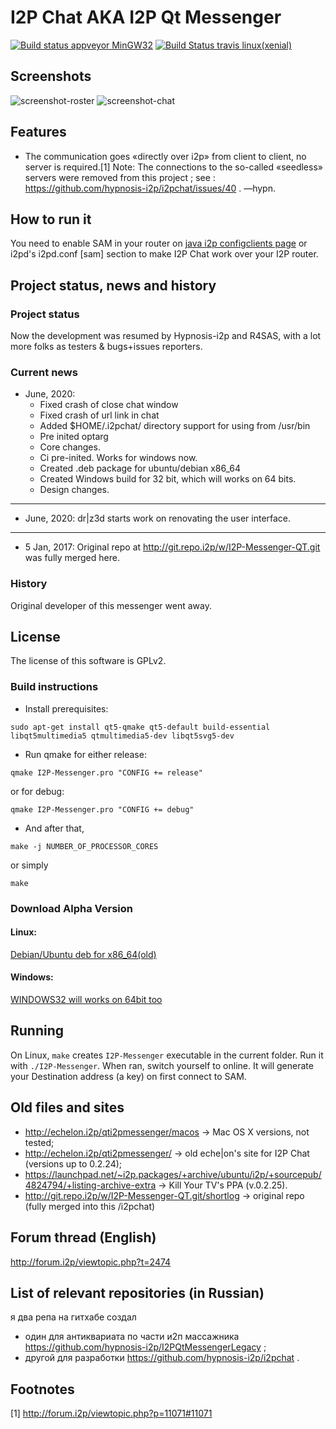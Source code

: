 # I2P Chat AKA I2P Qt Messenger
[![Build status appveyor MinGW32](https://ci.appveyor.com/api/projects/status/0tanjnojnlpksug6?svg=true)](https://ci.appveyor.com/project/wipedlifepotato/i2pchat)
[![Build Status travis linux(xenial)](https://travis-ci.org/wipedlifepotato/i2pchat.svg?branch=master)](https://travis-ci.org/wipedlifepotato/i2pchat)
## Screenshots

![screenshot-roster](https://vituperative.github.io/i2pchat/screenshots/main.png) ![screenshot-chat](https://vituperative.github.io/i2pchat/screenshots/chat.png)


## Features

 * The communication goes «directly over i2p» from client to client, no server is required.[1] Note: The connections to the so-called «seedless» servers were removed from this project ; see : https://github.com/hypnosis-i2p/i2pchat/issues/40 . —hypn.

## How to run it

You need to enable SAM in your router on <a href="http://127.0.0.1:7657/configclients">java i2p configclients page</a> or i2pd's i2pd.conf [sam] section to make I2P Chat work over your I2P router.

## Project status, news and history

### Project status

Now the development was resumed by Hypnosis-i2p and R4SAS, with a lot more folks as testers &amp; bugs+issues reporters.

### Current news
* June, 2020:
   * Fixed crash of close chat window
   * Fixed crash of url link in chat
   * Added $HOME/.i2pchat/ directory support for using from /usr/bin
   * Pre inited optarg
   * Core changes.
   * Ci pre-inited. Works for windows now.
   * Created .deb package for ubuntu/debian x86_64
   * Created Windows build for 32 bit, which will works on 64 bits.
   * Design changes.
***
* June, 2020: dr\|z3d starts work on renovating the user interface.
***
* 5 Jan, 2017: Original repo at http://git.repo.i2p/w/I2P-Messenger-QT.git was fully merged here.
### History

Original developer of this messenger went away.

## License

The license of this software is GPLv2.

### Build instructions

 * Install prerequisites:
```
sudo apt-get install qt5-qmake qt5-default build-essential libqt5multimedia5 qtmultimedia5-dev libqt5svg5-dev
```
 * Run qmake for either release:
```
qmake I2P-Messenger.pro "CONFIG += release"
```
or for debug:
```
qmake I2P-Messenger.pro "CONFIG += debug"
```
 * And after that,
```
make -j NUMBER_OF_PROCESSOR_CORES
```
or simply
```
make
```
### Download Alpha Version
 #### Linux:
 [Debian/Ubuntu deb for x86_64(old)](https://github.com/wipedlifepotato/i2pchat/releases/download/alpha0.1/i2p-messenger_amd64.deb)
 #### Windows:
 [WINDOWS32 will works on 64bit too](https://ci.appveyor.com/project/wipedlifepotato/i2pchat/build/artifacts)

## Running

On Linux, `make` creates `I2P-Messenger` executable in the current folder. Run it with `./I2P-Messenger`. When ran, switch yourself to online. It will generate your Destination address (a key) on first connect to SAM.

## Old files and sites

 * http://echelon.i2p/qti2pmessenger/macos → Mac OS X versions, not tested;
 * http://echelon.i2p/qti2pmessenger/ → old eche|on's site for I2P Chat (versions up to 0.2.24);
 * https://launchpad.net/~i2p.packages/+archive/ubuntu/i2p/+sourcepub/4824794/+listing-archive-extra → Kill Your TV's PPA (v.0.2.25).
 * http://git.repo.i2p/w/I2P-Messenger-QT.git/shortlog → original repo (fully merged into this /i2pchat)

## Forum thread (English)

http://forum.i2p/viewtopic.php?t=2474

## List of relevant repositories (in Russian)

я два репа на гитхабе создал
 * один для антиквариата по части и2п массажника https://github.com/hypnosis-i2p/I2PQtMessengerLegacy ;
 * другой для разработки https://github.com/hypnosis-i2p/i2pchat .

## Footnotes

[1] http://forum.i2p/viewtopic.php?p=11071#11071

